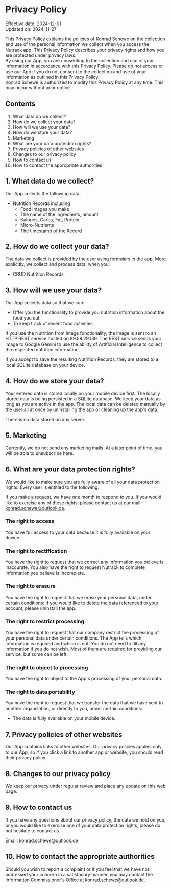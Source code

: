 # Privacy Policy

<p>
Effective date: 2024-12-01
<br/>
Updated on: 2024-11-27
</p>

<p>
This Privacy Policy explains the policies of Konrad Schewe on the collection and use of the personal information we collect when you access the Nutrack app. This Privacy Policy describes your privacy rights and how you are protected under privacy laws.
<br/>
By using our App, you are consenting to the collection and use of your information in accordance with this Privacy Policy. Please do not access or use our App if you do not consent to the collection and use of your information as outlined in this Privacy Policy.
<br/>
Konrad Schewe is authorized to modify this Privacy Policy at any time. This may occur without prior notice.
</p>

## Contents

1. What data do we collect?
2. How do we collect your data?
3. How will we use your data?
4. How do we store your data?
5. Marketing
6. What are your data protection rights?
7. Privacy policies of other websites
8. Changes to our privacy policy
9. How to contact us
10. How to contact the appropriate authorities

## 1. What data do we collect?

Our App collects the following data:
- Nutrition Records including
  - Food images you make
  - The name of the ingredients, amount
  - Kalories, Carbs, Fat, Protein
  - Micro-Nutrients
  - The timestamp of the Record

## 2. How do we collect your data?

The data we collect is provided by the user using formulars in the app.
More explicitly, we collect and process data, when you:
- CRUD Nutrition Records

## 3. How will we use your data?

Our App collects data so that we can:
- Offer you the functionality to provide you nutrition information about the food you eat
- To keep track of recent food activities

If you use the Nutrition from Image functionality, the image is sent to an HTTP REST service hosted on 89.58.29.139.
The REST service sends your image to Google Gemini to use the ability of Artificial Intelligence to collect the respected nutrition information.

If you accept to save the resulting Nutrition Records, they are stored to a local SQLite database on your device.

## 4. How do we store your data?

Your entered data is stored locally on your mobile device first.
The locally stored data is being persisted in a SQLite database.
We keep your data as long as you are active in the app.
The local data can be deleted manually by the user all at once by uninstalling the app or cleaning up the app's data.

There is no data stored on any server.

## 5. Marketing

Currently, we do not send any marketing mails. At a later point of time, you will be able to unsubscribe here.

## 6. What are your data protection rights?

We would like to make sure you are fully aware of all your data protection rights. Every user is entitled to the following.

If you make a request, we have one month to respond to you. If you would like to exercise any of these rights, please contact us at our mail: konrad.schewe@outlook.de.

### The right to access

You have full access to your data because it is fully available on your device.

### The right to rectification

You have the right to request that we correct any information you believe is inaccurate. You also have the right to request Nutrack to complete information you believe is incomplete.

### The right to erasure

You have the right to request that we erase your personal data, under certain conditions: If you would like to delete the data referenced to your account, please uninstall the app.

### The right to restrict processing

You have the right to request that our company restrict the processing of your personal data under certain conditions.
The App tells which information is required and which is not.
You do not need to fill any information if you do not wish.
Most of them are required for providing our service, but some can be left.

### The right to object to processing

You have the right to object to the App's processing of your personal data.

### The right to data portability

You have the right to request that we transfer the data that we have sent to another organization, or directly to you, under certain conditions:
- The data is fully available on your mobile device.

## 7. Privacy policies of other websites

Our App contains links to other websites. Our privacy policies applies only to our App, so if you click a link to another app or website, you should read their privacy policy.

## 8. Changes to our privacy policy

We keep our privacy under regular review and place any update on this web page.

## 9. How to contact us

If you have any questions about our privacy policy, the data we hold on you, or you would like to exercise one of your data protection rights, please do not hesitate to contact us.

Email: konrad.schewe@outlook.de

## 10. How to contact the appropriate authorities

Should you wish to report a complaint or if you feel that we have not addressed your concern in a satisfacory manner, you may contact the Information Commissioner's Office at konrad.schewe@outlook.de.

